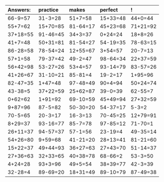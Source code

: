 | Answers: | practice | makes | perfect | ! |
| :--- | :--- | :--- | :--- | :--- |
| 66-9=57 | 31-3=28 | 51+7=58 | 15+33=48 | 44+0=44 | 
| 55+7=62 | 15+70=85 | 81-64=17 | 45+23=68 | 71+21=92 | 
| 37+18=55 | 91-46=45 | 34+3=37 | 0+24=24 | 18+8=26 | 
| 41+7=48 | 50+31=81 | 81-54=27 | 54-19=35 | 78-63=15 | 
| 86-28=58 | 78-54=24 | 12+55=67 | 3+54=57 | 20-7=13 | 
| 57+1=58 | 79-37=42 | 49-2=47 | 98-64=34 | 22+37=59 | 
| 56+42=98 | 53-27=26 | 53+4=57 | 93-14=79 | 83-57=26 | 
| 41+26=67 | 31-10=21 | 85-81=4 | 19-2=17 | 1+95=96 | 
| 82-47=35 | 1+47=48 | 97-48=49 | 90+4=94 | 50+24=74 | 
| 43-38=5 | 37+22=59 | 25+62=87 | 39-0=39 | 62-55=7 | 
| 0+62=62 | 1+91=92 | 69-10=59 | 45+49=94 | 27+32=59 | 
| 9+87=96 | 87-5=82 | 50-30=20 | 54-37=17 | 5-3=2 | 
| 70-5=65 | 20-3=17 | 16-3=13 | 70-45=25 | 12+79=91 | 
| 8+29=37 | 93-16=77 | 85-7=78 | 97-85=12 | 71-70=1 | 
| 26+11=37 | 94-57=37 | 57-1=56 | 23-19=4 | 49-35=14 | 
| 54+26=80 | 9+59=68 | 41-21=20 | 28+13=41 | 81-21=60 | 
| 15+22=37 | 49+44=93 | 36+27=63 | 27+43=70 | 51-14=37 | 
| 27+36=63 | 32+33=65 | 40+38=78 | 68-66=2 | 53-3=50 | 
| 4+24=28 | 93+3=96 | 49+5=54 | 38+39=77 | 42-3=39 | 
| 32-28=4 | 89-69=20 | 18+31=49 | 89-10=79 | 87-49=38 | 
